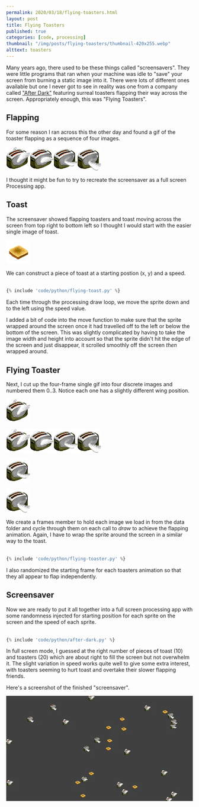 ```yaml
---
permalink: 2020/03/18/flying-toasters.html
layout: post
title: Flying Toasters
published: true
categories: [code, processing]
thumbnail: "/img/posts/flying-toasters/thumbnail-420x255.webp"
alttext: toasters
---
```


Many years ago, there used to be these things called "screensavers". They were little programs that ran when your machine 
was idle to "save" your screen from burning a static image into it. There were lots of different ones available but one I never 
got to see in reality was one from a company called <a href="https://en.wikipedia.org/wiki/After_Dark_(software)">"After Dark"</a> 
featuring surreal toasters flapping their way across the screen. Appropriately enough, this was "Flying Toasters".

## Flapping 

For some reason I ran across this the other day and found a gif of the toaster flapping as a sequence of four images.

![flaps](/img/posts/flying-toasters/toaster1.gif)

I thought it might be fun to try to recreate the screensaver as a full screen Processing app.

## Toast

The screensaver showed flapping toasters and toast moving across the screen from top right to bottom left so I thought I 
would start with the easier single image of toast.

![toast](/img/posts/flying-toasters/toast.webp)

We can construct a piece of toast at a starting postion (x, y) and a speed.

```python

{% include 'code/python/flying-toast.py' %}

```
Each time through the processing draw loop, we move the sprite down and to the left using the speed value. 

I added a bit of code into the move function to make sure that the sprite wrapped around the screen once it had 
travelled off to the left or below the bottom of the screen. This was slightly complicated by having to take the 
image width and height into account so that the sprite didn't hit the edge of the screen and just disappear, it 
scrolled smoothly off the screen *then* wrapped around. 

## Flying Toaster

Next, I cut up the four-frame single gif into four discrete images and numbered them 0..3. Notice each one 
has a slightly different wing position.

![toaster 0](/img/posts/flying-toasters/toaster0.webp)

![toaster 1](/img/posts/flying-toasters/toaster1.webp)

![toaster 2](/img/posts/flying-toasters/toaster2.webp)

![toaster 3](/img/posts/flying-toasters/toaster3.webp)

We create a frames member to hold each image we load in from the data folder and cycle through them on 
each call to *draw* to achieve the flapping animation. Again, I have to wrap the sprite around the screen 
in a similar way to the toast. 

```python

{% include 'code/python/flying-toaster.py' %}

```

I also randomized the starting frame for each toasters animation so that they all appear to flap independently.


## Screensaver

Now we are ready to put it all together into a full screen processing app with some randomness injected for 
starting position for each sprite on the screen and the speed of each sprite. 

```python

{% include 'code/python/after-dark.py' %}

```

In full screen mode, I guessed at the right number of pieces of toast (10) and toasters (20) which are about right to fill the 
screen but not overwhelm it. The slight variation in speed works quite well to give some extra interest, with toasters 
seeming to hurt toast and overtake their slower flapping friends. 

Here's a screenshot of the finished "screensaver".

![screensaver](/img/posts/flying-toasters/screensaver.webp)

